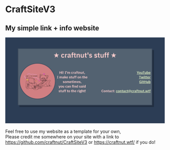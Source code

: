 
# CraftSiteV3
## My simple link + info website

<p align="center">
<img src="screenshot.png">
</p>

Feel free to use my website as a template for your own, <br>
Please credit me somewhere on your site with a link to <a href="https://github.com/craftnut/CraftSiteV3">https://github.com/craftnut/CraftSiteV3</a> or <a href="https://craftnut.wtf/CraftSiteV3">https://craftnut.wtf/</a> if you do!